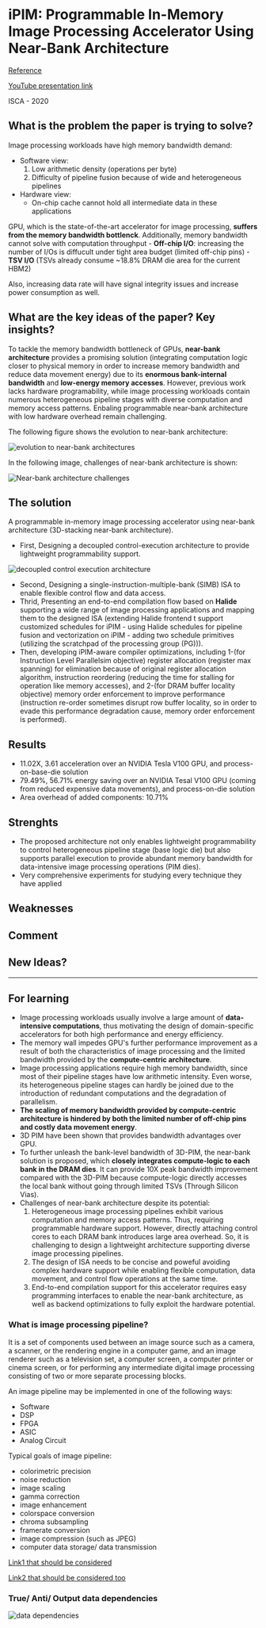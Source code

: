 # iPIM: Programmable In-Memory Image Processing Accelerator Using Near-Bank Architecture
[Reference](https://ieeexplore.ieee.org/document/9138985)

[YouTube presentation link](https://www.youtube.com/watch?v=8YPCU3FHmOs)

ISCA - 2020

## What is the problem the paper is trying to solve?
Image processing workloads have high memory bandwidth demand:
- Software view:
  1. Low arithmetic density (operations per byte)
  2. Difficulty of pipeline fusion because of wide and heterogeneous pipelines
- Hardware view:
  - On-chip cache cannot hold all intermediate data in these applications

GPU, which is the state-of-the-art accelerator for image processing, **suffers from the memory bandwidth bottlenck**. Additionally, memory bandwidth cannot solve with computation throughput
    - **Off-chip I/O**: increasing the number of I/Os is diffucult under tight area budget (limited off-chip pins)
    - **TSV I/O** (TSVs already consume ~18.8% DRAM die area for the current HBM2)

Also, increasing data rate will have signal integrity issues and increase power consumption as well.

## What are the key ideas of the paper? Key insights?
To tackle the memory bandwidth bottleneck of GPUs, **near-bank architecture** provides a promising solution (integrating computation logic closer to physical memory in order to increase memory bandwidth and reduce data movement energy) due to its **enormous bank-internal bandwidth** and **low-energy memory accesses**. However, previous work lacks hardware programability, while image processing workloads contain numerous heterogeneous pipeline stages with diverse computation and memory access patterns. Enbaling programmable near-bank architecture with low hardware overhead remain challenging.

The following figure shows the evolution to near-bank architecture:

![evolution to near-bank architectures](../img/iPIM.png)

In the following image, challenges of near-bank architecture is shown:

![Near-bank architecture challenges](../img/near-bank-challenges.png)

## The solution
A programmable in-memory image processing accelerator using near-bank architecture (3D-stacking near-bank architecture).
- First, Designing a decoupled control-execution architecture to provide lightweight programmability support.

![decoupled control execution architecture](../img/iPIM_overall_architecture.png)

- Second, Designing a single-instruction-multiple-bank (SIMB) ISA to enable flexible control flow and data access.
- Thrid, Presenting an end-to-end compilation flow based on **Halide** supporting a wide range of image processing applications and mapping them to the designed ISA (extending Halide frontend t support customized schedules for iPIM - using Halide schedules for pipeline fusion and vectorization on iPIM - adding two schedule primitives (utilizing the scratchpad of the processing group (PG))).
- Then, developing iPIM-aware compiler optimizations, including 1-(for Instruction Level Parallelsim objective) register allocation (register max spanning) for elimination because of original register allocation algorithm, instruction reordering (reducing the time for stalling for operation like memory accesses), and 2-(for DRAM buffer locality objective) memory order enforcement to improve performance (instruction re-order sometimes disrupt row buffer locality, so in order to evade this performance degradation cause, memory order enforcement is performed).

## Results
- 11.02X, 3.61 acceleration over an NVIDIA Tesla V100 GPU, and process-on-base-die solution
- 79.49%, 56.71% energy saving over an NVIDIA Tesal V100 GPU (coming from reduced expensive data movements), and process-on-die solution
- Area overhead of added components: 10.71%

## Strenghts
- The proposed architecture not only enables lightweight programmability to control heterogeneous pipeline stage (base logic die) but also supports parallel execution to provide abundant memory bandwidth for data-intensive image processing operations (PIM dies).
- Very comprehensive experiments for studying every technique they have applied

## Weaknesses

## Comment

## New Ideas?

---
## For learning
- Image processing workloads usually involve a large amount of **data-intensive computations**, thus motivating the design of domain-specific accelerators for both high performance and energy efficiency.
- The memory wall impedes GPU's further performance improvement as a result of both the characteristics of image processing and the limited bandwidth provided by the **compute-centric architecture**.
- Image processing applications require high memory bandwidth, since most of their pipeline stages have low arithmetic intensity. Even worse, its heterogeneous pipeline stages can hardly be joined due to the introduction of redundant computations and the degradation of parallelism.
- **The scaling of memory bandwidth provided by compute-centric architecture is hindered by both the limited number of off-chip pins and costly data movement energy**.
- 3D PIM have been shown that provides bandwidth advantages over GPU.
- To further unleash the bank-level bandwidth of 3D-PIM, the near-bank solution is proposed, which **closely integrates compute-logic to each bank in the DRAM dies**. It can provide 10X peak bandwidth improvement compared with the 3D-PIM because compute-logic directly accesses the local bank without going through limited TSVs (Through Silicon Vias).
- Challenges of near-bank architecture despite its potential:
    1. Heterogeneous image processing pipelines exhibit various computation and memory access patterns. Thus, requiring programmable hardware support. However, directly attaching control cores to each DRAM bank introduces large area overhead. So, it is challenging to design a lightweight architecture supporting diverse image processing pipelines.
    2. The design of ISA needs to be concise and poweful avoiding complex hardware support while enabling flexible computation, data movement, and control flow operations at the same time.
    3. End-to-end compilation support for this accelerator requires easy programming interfaces to enable the near-bank architecture, as well as backend optimizations to fully exploit the hardware potential.

### What is image processing pipeline?
It is a set of components used between an image source such as a camera, a scanner, or the rendering engine in a computer game, and an image renderer such as a television set, a computer screen, a computer printer or cinema screen, or for performing any intermediate digital image processing consisting of two or more separate processing blocks.

An image pipeline may be implemented in one of the following ways:
- Software
- DSP
- FPGA
- ASIC
- Analog Circuit

Typical goals of image pipeline:
- colorimetric precision
- noise reduction
- image scaling
- gamma correction
- image enhancement
- colorspace conversion
- chroma subsampling
- framerate conversion
- image compression (such as JPEG)
- computer data storage/ data transmission

[Link1 that should be considered](https://www.youtube.com/watch?v=mANUEfTyH3g&list=PLZ9qNFMHZ-A79y1StvUUqgyL-O0fZh2rs&index=2)

[Link2 that should be considered too](https://www.youtube.com/watch?v=PPLop4L2eGk&list=PLLssT5z_DsK-h9vYZkQkYNWcItqhlRJLN)

### True/ Anti/ Output data dependencies

![data dependencies](../img/data_dependencies.PNG)